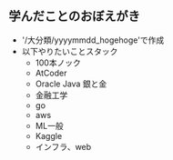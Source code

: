 ## 学んだことのおぼえがき
- '/大分類/yyyymmdd_hogehoge'で作成
- 以下やりたいことスタック
  - 100本ノック
  - AtCoder
  - Oracle Java 銀と金
  - 金融工学
  - go
  - aws
  - ML一般
  - Kaggle
  - インフラ、web

